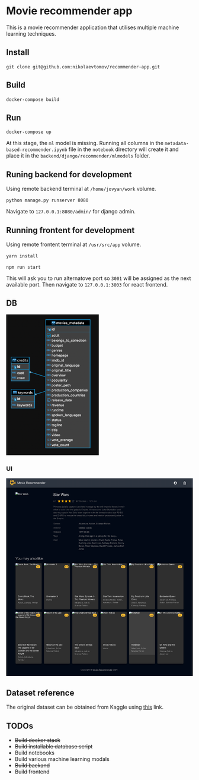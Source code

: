 # Movie recommender app
This is a movie recommender application that utilises multiple machine learning techniques.

## Install
```
git clone git@github.com:nikolaevtomov/recommender-app.git
```

## Build
```
docker-compose build
```

## Run
```
docker-compose up
```

At this stage, the `ml` model is missing. Running all columns in the `metadata-based-recommender.ipynb` file in the `notebook` directory will create it and place it in the `backend/django/recommender/mlmodels` folder.

## Runing backend for development
Using remote backend terminal at `/home/jovyan/work` volume.

```
python manage.py runserver 8080
```
Navigate to `127.0.0.1:8080/admin/` for django admin.

## Running frontent for development
Using remote frontent terminal at `/usr/src/app` volume.
```
yarn install
```
```
npm run start
```
This will ask you to run alternatove port so `3001` will be assigned as the next available port.
Then navigate to `127.0.0.1:3003` for react frontend.

## DB
<img src="screencapture-2.png?raw=true" width="250" alt="Recommender db scheme" />

### UI
![Recommender app ui](/screencapture-1.png?raw=true "Recommender app UI")

## Dataset reference
The original dataset can be obtained from Kaggle using [this](https://www.kaggle.com/rounakbanik/the-movies-dataset) link.

## TODOs
- <del>Build docker stack
- <del>Build installable database script
- Build notebooks
- Build various machine learning modals
- <del>Build backand
- <del>Build frontend